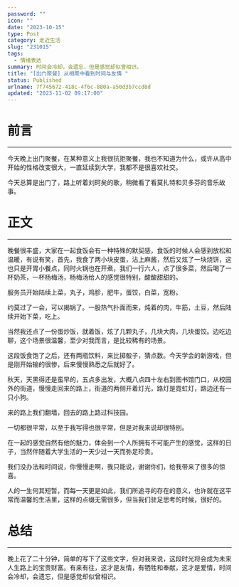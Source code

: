 ```yaml
---
password: ""
icon: ""
date: "2023-10-15"
type: Post
category: 走近生活
slug: "231015"
tags:
  - 情绪表达
summary: 时间会冷却，会遗忘，但是感觉却似曾相识。
title: "[出门聚餐] 从相聚中看到时间与友情 "
status: Published
urlname: 7f745672-418c-4f6c-880a-a50d3b7ccd8d
updated: "2023-11-02 09:17:00"
---
```


# 前言

---

今天晚上出门聚餐，在某种意义上我很抗拒聚餐，我也不知道为什么，或许从高中开始的性格改变很大，一直延续到大学，我都不是很喜欢社交。

今天总算是出门了，路上听着刘珂矣的歌，稍微看了看莫扎特和贝多芬的音乐故事。

# 正文

---

晚餐很丰盛，大家在一起食饭会有一种特殊的默契感，食饭的时候人会感到放松和温暖，有说有笑，首先，我食了两小块皮蛋，沾上麻酱，然后又炫了一块烧饼，这也只是开胃小餐点，同时火锅也在开煮，我们一行六人，点了很多菜，然后喝了一杯奶茶，一杯杨梅汤，杨梅汤给人的感觉很特别，酸酸甜甜的。

服务员开始陆续上菜，丸子，鸡胗，肥牛，蛋饺，白菜，宽粉。

约莫过了一会，可以揭锅了。一股热气扑面而来，炖着的肉，牛筋，土豆，然后陆续开始下菜，吃上。

当然我还点了一份蛋炒饭，就着饭，炫了几颗丸子，几块大肉，几块蛋饺。边吃边聊，这个场景很温馨，至少对我而言，是比较稀有的场景。

这段饭食饱了之后，还有两瓶饮料，来比掷骰子，猜点数。今天学会的新游戏，但是刚开始输的很惨，后来慢慢熟悉之后就好了。

秋天，天黑得还是蛮早的，五点多出发，大概八点四十左右到图书馆门口，从校园外的街道，慢慢走回来的路上，街道的两侧开着灯光，路灯是霓虹灯，路边还有一只小狗。

来的路上我们翻墙，回去的路上路过科技园。

一切都很平常，以至于我写得也很平常，但是对我来说却很特别。

在一起的感觉自然有他的魅力，体会到一个人所拥有不可能产生的感觉，这样的日子，当然伴随着大学生活的一天少过一天而弥足珍贵。

我们没办法和时间说，你慢慢走啊，我只能说，谢谢你们，给我带来了很多的惊喜。

人的一生何其短暂，而每一天更是如此，我们所追寻的存在的意义，也许就在这平常而温馨的生活里，这样的点缀无需很多，但当我们驻足思考的时候，很好的。

# 总结

---

晚上花了二十分钟，简单的写下了这些文字，但对我来说，这段时光将会成为未来人生路上的宝贵财富。有来有往，这才是友情，有牺牲和奉献，这才是爱情，时间会冷却，会遗忘，但是感觉却似曾相识。
